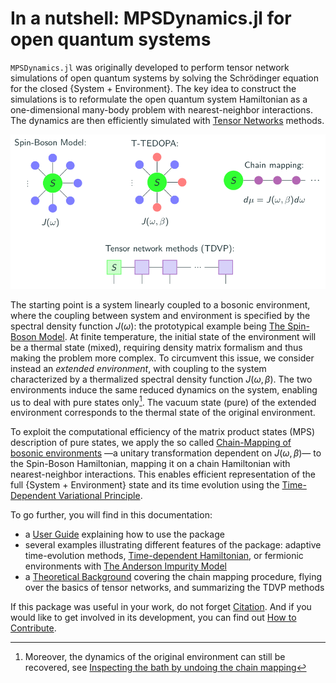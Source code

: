 # In a nutshell: MPSDynamics.jl for open quantum systems


`MPSDynamics.jl` was originally developed to perform tensor network simulations of open quantum systems by solving the Schrödinger equation for the closed {System + Environment}. 
The key idea to construct the simulations is to reformulate the open quantum system Hamiltonian as a one-dimensional many-body problem with nearest-neighbor interactions. 
The dynamics are then efficiently simulated with [Tensor Networks](@ref) methods. 

![Sketch of the different ingredients behind MPSDynamics](examples/mappings-1.png)

The starting point is a system linearly coupled to a bosonic environment, where the coupling between system and environment is specified by the spectral density function $J(\omega)$: the prototypical example being [The Spin-Boson Model](@ref).
At finite temperature, the initial state of the environment will be a thermal state (mixed), requiring density matrix formalism and thus making the problem more complex.
To circumvent this issue, we consider instead an _extended environment_, with coupling to the system characterized by a thermalized spectral density function $J(\omega,\beta)$. 
The two environments induce the same reduced dynamics on the system, enabling us to deal with pure states only[^1].
The vacuum state (pure) of the extended environment corresponds to the thermal state of the original environment. 

To exploit the computational efficiency of the matrix product states (MPS) description of pure states, we apply the so called [Chain-Mapping of bosonic environments](@ref) —a unitary transformation dependent on $J(\omega,\beta)$— to the Spin-Boson Hamiltonian, mapping it on a chain Hamiltonian with nearest-neighbor interactions.
This enables efficient representation of the full {System + Environment} state and its time evolution using the [Time-Dependent Variational Principle](@ref).

To go further, you will find in this documentation:
* a [User Guide](@ref) explaining how to use the package
* several examples illustrating different features of the package: adaptive time-evolution methods, [Time-dependent Hamiltonian](@ref), or fermionic environments with [The Anderson Impurity Model](@ref)
* a [Theoretical Background](@ref) covering the chain mapping procedure, flying over the basics of tensor networks, and summarizing the TDVP methods

If this package was useful in your work, do not forget [Citation](@ref).
And if you would like to get involved in its development, you can find out [How to Contribute](@ref).

[^1]: Moreover, the dynamics of the original environment can still be recovered, see [Inspecting the bath by undoing the chain mapping](@ref)
